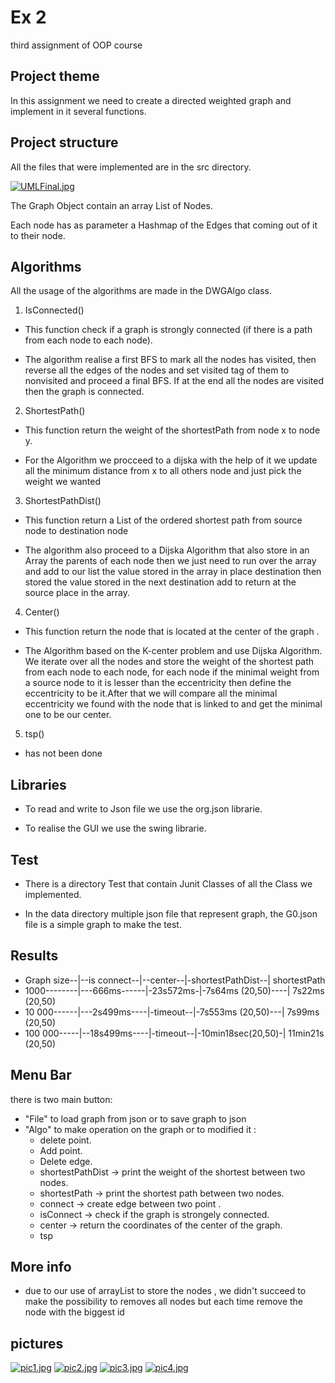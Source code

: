 # Ex 2


third assignment of OOP course



## Project theme


In this assignment we need to create a directed weighted graph and implement in it several functions.



## Project structure


All the files that were implemented are in the src directory.


[![UMLFinal.jpg](https://i.postimg.cc/QtHWj3nR/UMLFinal.jpg)](https://postimg.cc/0M1NCLvf)



The Graph Object contain an array List of Nodes.


Each node has as parameter a Hashmap of the Edges that coming out of it to their node.



## Algorithms


All the usage of the algorithms are made in the DWGAlgo class.


1. IsConnected()


- This function check if a graph is strongly connected (if there is a path from each node to each node).


- The algorithm realise a first BFS to mark all the nodes has visited, then reverse all the edges of the nodes and set visited tag of them to nonvisited and proceed a final BFS. If at the end all the nodes are visited then the graph is connected.



2. ShortestPath()


- This function return the weight of the shortestPath from node x to node y.


- For the Algorithm we procceed to a dijska with the help of it we update all the minimum distance from x to all others node and just pick the weight we wanted




3. ShortestPathDist()


- This function return a List of the ordered shortest path from source node to destination node


- The algorithm also proceed to a Dijska Algorithm that also store in an Array the parents of each node then we just need to run over the array and add to our list the value stored in the array in place destination then stored the value stored in the next destination add to return at the source place in the array.




4. Center()


- This function return the node that is located at the center of the graph .


- The Algorithm based on the K-center problem and use Dijska Algorithm. We iterate over all the nodes and store the weight of the shortest path from each node to each node, for each node if the minimal weight from a source node to it is lesser than the eccentricity then define the eccentricity to be it.After that we will compare all the minimal eccentricity we found with the node that is linked to and get the minimal one to be our center.


5. tsp()


- has not been done




## Libraries


- To read and write to Json file we use the org.json librarie.


- To realise the GUI we use the swing librarie.




## Test


- There is a directory Test that contain Junit Classes of all the Class we implemented.


- In the data directory multiple json file that represent graph, the G0.json file is a simple graph to make the test.



## Results


- Graph size--|--is connect--|--center--|-shortestPathDist--| shortestPath
- 1000--------|---666ms------|-23s572ms-|-7s64ms (20,50)----| 7s22ms (20,50)
- 10 000------|---2s499ms----|-timeout--|-7s553ms (20,50)---|  7s99ms (20,50)
- 100 000-----|--18s499ms----|-timeout--|-10min18sec(20,50)-|  11min21s (20,50)



## Menu Bar
there is two main button:
- "File" to load graph from json or to save graph to json 
- "Algo" to make operation on the graph or to modified it :
  - delete point.
  - Add point.
  - Delete edge.
  - shortestPathDist -> print the weight of the shortest between two nodes.
  - shortestPath -> print the shortest path between two nodes.
  - connect -> create edge between two point .
  - isConnect -> check if the graph is strongely connected.
  - center -> return the coordinates of the center of the graph.
  - tsp
 



## More info
 - due to our use of arrayList to store the nodes  , we didn't succeed to make the possibility to removes all nodes but each time remove the node with the biggest id 
 
 
## pictures
[![pic1.jpg](https://i.postimg.cc/ZRcCCPDG/Screenshot-1.jpg)](https://postimg.cc/VrJYhtwg)
[![pic2.jpg](https://i.postimg.cc/HnvntYm3/Screenshot-4.jpg)](https://postimg.cc/5Qvf4M6F)
[![pic3.jpg](https://i.postimg.cc/wxw1zVNJ/Whats-App-Image-2021-12-13-at-16-12-57.jpg)](https://postimg.cc/K4gGrtJv)
[![pic4.jpg](https://i.postimg.cc/xT7qJ1t1/Whats-App-Image-2021-12-13-at-16-14-04-1.jpg)](https://postimg.cc/7f3qjDFF)





  
  


